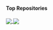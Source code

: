 #### Top Repositories


<a href="https://github.com/siualpinto/SGIDI">
  <img align="center" src="https://github-readme-stats.vercel.app/api/pin/?username=siualpinto&repo=sgidi&theme=vision-friendly-dark1" />
</a>
<a href="https://github.com/siualpinto/generic-website">
  <img align="center" src="https://github-readme-stats.vercel.app/api/pin/?username=siualpinto&repo=generic-website&theme=vision-friendly-dark1" />
</a>


